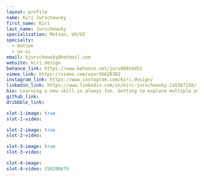 ```yaml
---
layout: profile
name: Kiri Jurschewsky
first_name: Kiri
last_name: Jurschewsky
specialization: Motion, UX/UI
specialty:
  - motion
  - ux-ui
email: kjurschewsky@hotmail.com
website: kiri.design
behance_link: https://www.behance.net/jurs00014d51
vimeo_link: https://vimeo.com/user56620382
instagram_link: https://www.instagram.com/kiri.design/
linkedin_link: https://www.linkedin.com/in/kiri-jurschewsky-1a5567158/
bio: Learning a new skill is always fun. Getting to explore multiple aspects is a great adventure, even if only one or two really stick.
github_link:
dribbble_link:

slot-1-image: true
slot-1-video:

slot-2-image: true
slot-2-video:

slot-3-image: true
slot-3-video:

slot-4-image:
slot-4-video: 258206679
---
```

